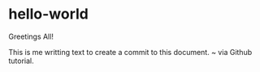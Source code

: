 # hello-world

Greetings All!

This is me writting text to create a commit to this document.
~ via Github tutorial.
